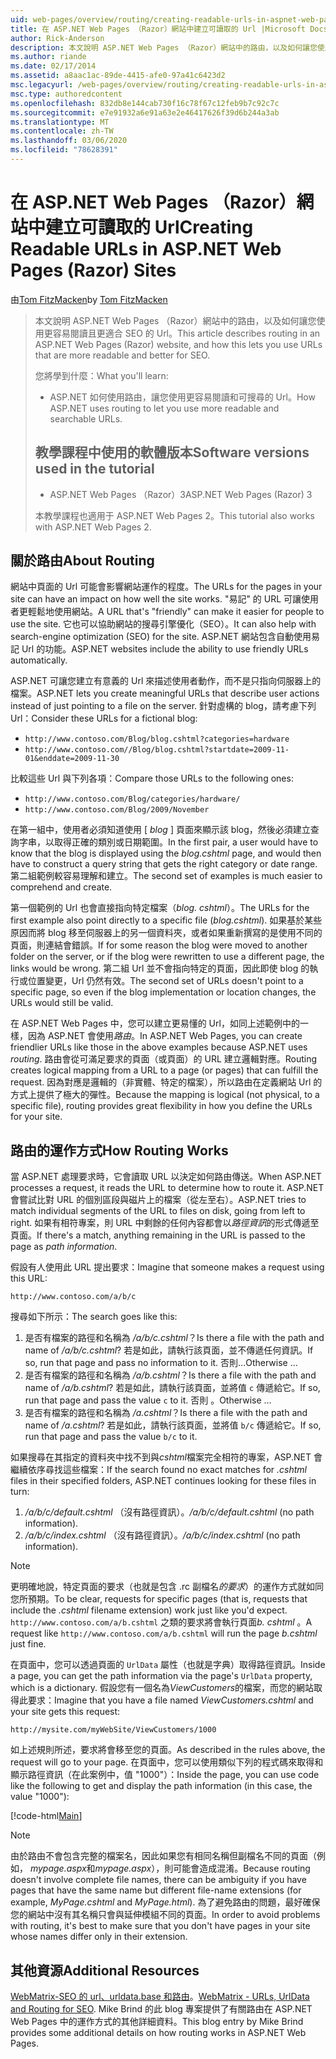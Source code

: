 ```yaml
---
uid: web-pages/overview/routing/creating-readable-urls-in-aspnet-web-pages-sites
title: 在 ASP.NET Web Pages （Razor）網站中建立可讀取的 Url |Microsoft Docs
author: Rick-Anderson
description: 本文說明 ASP.NET Web Pages （Razor）網站中的路由，以及如何讓您使用更容易閱讀且更適合 SEO 的 Url。 您將 。
ms.author: riande
ms.date: 02/17/2014
ms.assetid: a8aac1ac-89de-4415-afe0-97a41c6423d2
msc.legacyurl: /web-pages/overview/routing/creating-readable-urls-in-aspnet-web-pages-sites
msc.type: authoredcontent
ms.openlocfilehash: 832db8e144cab730f16c78f67c12feb9b7c92c7c
ms.sourcegitcommit: e7e91932a6e91a63e2e46417626f39d6b244a3ab
ms.translationtype: MT
ms.contentlocale: zh-TW
ms.lasthandoff: 03/06/2020
ms.locfileid: "78628391"
---
```

# <a name="creating-readable-urls-in-aspnet-web-pages-razor-sites"></a><span data-ttu-id="60ca4-104">在 ASP.NET Web Pages （Razor）網站中建立可讀取的 Url</span><span class="sxs-lookup"><span data-stu-id="60ca4-104">Creating Readable URLs in ASP.NET Web Pages (Razor) Sites</span></span>

<span data-ttu-id="60ca4-105">由[Tom FitzMacken](https://github.com/tfitzmac)</span><span class="sxs-lookup"><span data-stu-id="60ca4-105">by [Tom FitzMacken](https://github.com/tfitzmac)</span></span>

> <span data-ttu-id="60ca4-106">本文說明 ASP.NET Web Pages （Razor）網站中的路由，以及如何讓您使用更容易閱讀且更適合 SEO 的 Url。</span><span class="sxs-lookup"><span data-stu-id="60ca4-106">This article describes routing in an ASP.NET Web Pages (Razor) website, and how this lets you use URLs that are more readable and better for SEO.</span></span>
> 
> <span data-ttu-id="60ca4-107">您將學到什麼：</span><span class="sxs-lookup"><span data-stu-id="60ca4-107">What you'll learn:</span></span>
> 
> - <span data-ttu-id="60ca4-108">ASP.NET 如何使用路由，讓您使用更容易閱讀和可搜尋的 Url。</span><span class="sxs-lookup"><span data-stu-id="60ca4-108">How ASP.NET uses routing to let you use more readable and searchable URLs.</span></span>
>   
> 
> ## <a name="software-versions-used-in-the-tutorial"></a><span data-ttu-id="60ca4-109">教學課程中使用的軟體版本</span><span class="sxs-lookup"><span data-stu-id="60ca4-109">Software versions used in the tutorial</span></span>
> 
> 
> - <span data-ttu-id="60ca4-110">ASP.NET Web Pages （Razor）3</span><span class="sxs-lookup"><span data-stu-id="60ca4-110">ASP.NET Web Pages (Razor) 3</span></span>
>   
> 
> <span data-ttu-id="60ca4-111">本教學課程也適用于 ASP.NET Web Pages 2。</span><span class="sxs-lookup"><span data-stu-id="60ca4-111">This tutorial also works with ASP.NET Web Pages 2.</span></span>

## <a name="about-routing"></a><span data-ttu-id="60ca4-112">關於路由</span><span class="sxs-lookup"><span data-stu-id="60ca4-112">About Routing</span></span>

<span data-ttu-id="60ca4-113">網站中頁面的 Url 可能會影響網站運作的程度。</span><span class="sxs-lookup"><span data-stu-id="60ca4-113">The URLs for the pages in your site can have an impact on how well the site works.</span></span> <span data-ttu-id="60ca4-114">&quot;易記&quot; 的 URL 可讓使用者更輕鬆地使用網站。</span><span class="sxs-lookup"><span data-stu-id="60ca4-114">A URL that's &quot;friendly&quot; can make it easier for people to use the site.</span></span> <span data-ttu-id="60ca4-115">它也可以協助網站的搜尋引擎優化（SEO）。</span><span class="sxs-lookup"><span data-stu-id="60ca4-115">It can also help with search-engine optimization (SEO) for the site.</span></span> <span data-ttu-id="60ca4-116">ASP.NET 網站包含自動使用易記 Url 的功能。</span><span class="sxs-lookup"><span data-stu-id="60ca4-116">ASP.NET websites include the ability to use friendly URLs automatically.</span></span>

<span data-ttu-id="60ca4-117">ASP.NET 可讓您建立有意義的 Url 來描述使用者動作，而不是只指向伺服器上的檔案。</span><span class="sxs-lookup"><span data-stu-id="60ca4-117">ASP.NET lets you create meaningful URLs that describe user actions instead of just pointing to a file on the server.</span></span> <span data-ttu-id="60ca4-118">針對虛構的 blog，請考慮下列 Url：</span><span class="sxs-lookup"><span data-stu-id="60ca4-118">Consider these URLs for a fictional blog:</span></span>

- `http://www.contoso.com/Blog/blog.cshtml?categories=hardware`
- `http://www.contoso.com//Blog/blog.cshtml?startdate=2009-11-01&enddate=2009-11-30`

<span data-ttu-id="60ca4-119">比較這些 Url 與下列各項：</span><span class="sxs-lookup"><span data-stu-id="60ca4-119">Compare those URLs to the following ones:</span></span>

- `http://www.contoso.com/Blog/categories/hardware/`
- `http://www.contoso.com/Blog/2009/November`

<span data-ttu-id="60ca4-120">在第一組中，使用者必須知道使用 [ *blog* ] 頁面來顯示該 blog，然後必須建立查詢字串，以取得正確的類別或日期範圍。</span><span class="sxs-lookup"><span data-stu-id="60ca4-120">In the first pair, a user would have to know that the blog is displayed using the *blog.cshtml* page, and would then have to construct a query string that gets the right category or date range.</span></span> <span data-ttu-id="60ca4-121">第二組範例較容易理解和建立。</span><span class="sxs-lookup"><span data-stu-id="60ca4-121">The second set of examples is much easier to comprehend and create.</span></span>

<span data-ttu-id="60ca4-122">第一個範例的 Url 也會直接指向特定檔案（*blog. cshtml*）。</span><span class="sxs-lookup"><span data-stu-id="60ca4-122">The URLs for the first example also point directly to a specific file (*blog.cshtml*).</span></span> <span data-ttu-id="60ca4-123">如果基於某些原因而將 blog 移至伺服器上的另一個資料夾，或者如果重新撰寫的是使用不同的頁面，則連結會錯誤。</span><span class="sxs-lookup"><span data-stu-id="60ca4-123">If for some reason the blog were moved to another folder on the server, or if the blog were rewritten to use a different page, the links would be wrong.</span></span> <span data-ttu-id="60ca4-124">第二組 Url 並不會指向特定的頁面，因此即使 blog 的執行或位置變更，Url 仍然有效。</span><span class="sxs-lookup"><span data-stu-id="60ca4-124">The second set of URLs doesn't point to a specific page, so even if the blog implementation or location changes, the URLs would still be valid.</span></span>

<span data-ttu-id="60ca4-125">在 ASP.NET Web Pages 中，您可以建立更易懂的 Url，如同上述範例中的一樣，因為 ASP.NET 會使用*路由*。</span><span class="sxs-lookup"><span data-stu-id="60ca4-125">In ASP.NET Web Pages, you can create friendlier URLs like those in the above examples because ASP.NET uses *routing*.</span></span> <span data-ttu-id="60ca4-126">路由會從可滿足要求的頁面（或頁面）的 URL 建立邏輯對應。</span><span class="sxs-lookup"><span data-stu-id="60ca4-126">Routing creates logical mapping from a URL to a page (or pages) that can fulfill the request.</span></span> <span data-ttu-id="60ca4-127">因為對應是邏輯的（非實體、特定的檔案），所以路由在定義網站 Url 的方式上提供了極大的彈性。</span><span class="sxs-lookup"><span data-stu-id="60ca4-127">Because the mapping is logical (not physical, to a specific file), routing provides great flexibility in how you define the URLs for your site.</span></span>

## <a name="how-routing-works"></a><span data-ttu-id="60ca4-128">路由的運作方式</span><span class="sxs-lookup"><span data-stu-id="60ca4-128">How Routing Works</span></span>

<span data-ttu-id="60ca4-129">當 ASP.NET 處理要求時，它會讀取 URL 以決定如何路由傳送。</span><span class="sxs-lookup"><span data-stu-id="60ca4-129">When ASP.NET processes a request, it reads the URL to determine how to route it.</span></span> <span data-ttu-id="60ca4-130">ASP.NET 會嘗試比對 URL 的個別區段與磁片上的檔案（從左至右）。</span><span class="sxs-lookup"><span data-stu-id="60ca4-130">ASP.NET tries to match individual segments of the URL to files on disk, going from left to right.</span></span> <span data-ttu-id="60ca4-131">如果有相符專案，則 URL 中剩餘的任何內容都會以*路徑資訊*的形式傳遞至頁面。</span><span class="sxs-lookup"><span data-stu-id="60ca4-131">If there's a match, anything remaining in the URL is passed to the page as *path information*.</span></span>

<span data-ttu-id="60ca4-132">假設有人使用此 URL 提出要求：</span><span class="sxs-lookup"><span data-stu-id="60ca4-132">Imagine that someone makes a request using this URL:</span></span>

`http://www.contoso.com/a/b/c`

<span data-ttu-id="60ca4-133">搜尋如下所示：</span><span class="sxs-lookup"><span data-stu-id="60ca4-133">The search goes like this:</span></span>

1. <span data-ttu-id="60ca4-134">是否有檔案的路徑和名稱為 */a/b/c.cshtml*？</span><span class="sxs-lookup"><span data-stu-id="60ca4-134">Is there a file with the path and name of */a/b/c.cshtml*?</span></span> <span data-ttu-id="60ca4-135">若是如此，請執行該頁面，並不傳遞任何資訊。</span><span class="sxs-lookup"><span data-stu-id="60ca4-135">If so, run that page and pass no information to it.</span></span> <span data-ttu-id="60ca4-136">否則...</span><span class="sxs-lookup"><span data-stu-id="60ca4-136">Otherwise ...</span></span>
2. <span data-ttu-id="60ca4-137">是否有檔案的路徑和名稱為 */a/b.cshtml*？</span><span class="sxs-lookup"><span data-stu-id="60ca4-137">Is there a file with the path and name of */a/b.cshtml*?</span></span> <span data-ttu-id="60ca4-138">若是如此，請執行該頁面，並將值 `c` 傳遞給它。</span><span class="sxs-lookup"><span data-stu-id="60ca4-138">If so, run that page and pass the value `c` to it.</span></span> <span data-ttu-id="60ca4-139">否則 。</span><span class="sxs-lookup"><span data-stu-id="60ca4-139">Otherwise …</span></span>
3. <span data-ttu-id="60ca4-140">是否有檔案的路徑和名稱為 */a.cshtml*？</span><span class="sxs-lookup"><span data-stu-id="60ca4-140">Is there a file with the path and name of */a.cshtml*?</span></span> <span data-ttu-id="60ca4-141">若是如此，請執行該頁面，並將值 `b/c` 傳遞給它。</span><span class="sxs-lookup"><span data-stu-id="60ca4-141">If so, run that page and pass the value `b/c` to it.</span></span>

<span data-ttu-id="60ca4-142">如果搜尋在其指定的資料夾中找不到與*cshtml*檔案完全相符的專案，ASP.NET 會繼續依序尋找這些檔案：</span><span class="sxs-lookup"><span data-stu-id="60ca4-142">If the search found no exact matches for *.cshtml* files in their specified folders, ASP.NET continues looking for these files in turn:</span></span>

1. <span data-ttu-id="60ca4-143">*/a/b/c/default.cshtml* （沒有路徑資訊）。</span><span class="sxs-lookup"><span data-stu-id="60ca4-143">*/a/b/c/default.cshtml* (no path information).</span></span>
2. <span data-ttu-id="60ca4-144">*/a/b/c/index.cshtml* （沒有路徑資訊）。</span><span class="sxs-lookup"><span data-stu-id="60ca4-144">*/a/b/c/index.cshtml* (no path information).</span></span>

> [!NOTE]
> <span data-ttu-id="60ca4-145">更明確地說，特定頁面的要求（也就是包含 .rc 副檔名*的要求*）的運作方式就如同您所預期。</span><span class="sxs-lookup"><span data-stu-id="60ca4-145">To be clear, requests for specific pages (that is, requests that include the *.cshtml* filename extension) work just like you'd expect.</span></span> <span data-ttu-id="60ca4-146">`http://www.contoso.com/a/b.cshtml` 之類的要求將會執行頁面*b. cshtml* 。</span><span class="sxs-lookup"><span data-stu-id="60ca4-146">A request like `http://www.contoso.com/a/b.cshtml` will run the page *b.cshtml* just fine.</span></span>

<span data-ttu-id="60ca4-147">在頁面中，您可以透過頁面的 `UrlData` 屬性（也就是字典）取得路徑資訊。</span><span class="sxs-lookup"><span data-stu-id="60ca4-147">Inside a page, you can get the path information via the page's `UrlData` property, which is a dictionary.</span></span> <span data-ttu-id="60ca4-148">假設您有一個名為*ViewCustomers*的檔案，而您的網站取得此要求：</span><span class="sxs-lookup"><span data-stu-id="60ca4-148">Imagine that you have a file named *ViewCustomers.cshtml* and your site gets this request:</span></span>

`http://mysite.com/myWebSite/ViewCustomers/1000`

<span data-ttu-id="60ca4-149">如上述規則所述，要求將會移至您的頁面。</span><span class="sxs-lookup"><span data-stu-id="60ca4-149">As described in the rules above, the request will go to your page.</span></span> <span data-ttu-id="60ca4-150">在頁面中，您可以使用類似下列的程式碼來取得和顯示路徑資訊（在此案例中，值 &quot;1000&quot;）：</span><span class="sxs-lookup"><span data-stu-id="60ca4-150">Inside the page, you can use code like the following to get and display the path information (in this case, the value &quot;1000&quot;):</span></span>

[!code-html[Main](creating-readable-urls-in-aspnet-web-pages-sites/samples/sample1.html)]

> [!NOTE]
> <span data-ttu-id="60ca4-151">由於路由不會包含完整的檔案名，因此如果您有相同名稱但副檔名不同的頁面（例如， *mypage.aspx*和*mypage.aspx*），則可能會造成混淆。</span><span class="sxs-lookup"><span data-stu-id="60ca4-151">Because routing doesn't involve complete file names, there can be ambiguity if you have pages that have the same name but different file-name extensions (for example, *MyPage.cshtml* and *MyPage.html*).</span></span> <span data-ttu-id="60ca4-152">為了避免路由的問題，最好確保您的網站中沒有其名稱只會與延伸模組不同的頁面。</span><span class="sxs-lookup"><span data-stu-id="60ca4-152">In order to avoid problems with routing, it's best to make sure that you don't have pages in your site whose names differ only in their extension.</span></span>

<a id="Additional_Resources"></a>
## <a name="additional-resources"></a><span data-ttu-id="60ca4-153">其他資源</span><span class="sxs-lookup"><span data-stu-id="60ca4-153">Additional Resources</span></span>

<span data-ttu-id="60ca4-154">[WebMatrix-SEO 的 url、urldata.base 和路由](http://www.mikesdotnetting.com/Article/165/WebMatrix-URLs-UrlData-and-Routing-for-SEO)。</span><span class="sxs-lookup"><span data-stu-id="60ca4-154">[WebMatrix - URLs, UrlData and Routing for SEO](http://www.mikesdotnetting.com/Article/165/WebMatrix-URLs-UrlData-and-Routing-for-SEO).</span></span> <span data-ttu-id="60ca4-155">Mike Brind 的此 blog 專案提供了有關路由在 ASP.NET Web Pages 中的運作方式的其他詳細資料。</span><span class="sxs-lookup"><span data-stu-id="60ca4-155">This blog entry by Mike Brind provides some additional details on how routing works in ASP.NET Web Pages.</span></span>
